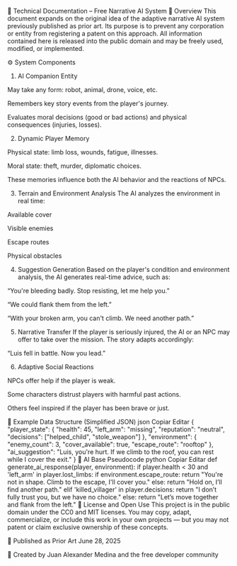 📘 Technical Documentation – Free Narrative AI System
🧠 Overview
This document expands on the original idea of the adaptive narrative AI system previously published as prior art. Its purpose is to prevent any corporation or entity from registering a patent on this approach. All information contained here is released into the public domain and may be freely used, modified, or implemented.

⚙️ System Components
1. AI Companion Entity

May take any form: robot, animal, drone, voice, etc.

Remembers key story events from the player's journey.

Evaluates moral decisions (good or bad actions) and physical consequences (injuries, losses).

2. Dynamic Player Memory

Physical state: limb loss, wounds, fatigue, illnesses.

Moral state: theft, murder, diplomatic choices.

These memories influence both the AI behavior and the reactions of NPCs.

3. Terrain and Environment Analysis
The AI analyzes the environment in real time:

Available cover

Visible enemies

Escape routes

Physical obstacles

4. Suggestion Generation
Based on the player's condition and environment analysis, the AI generates real-time advice, such as:

“You're bleeding badly. Stop resisting, let me help you.”

“We could flank them from the left.”

“With your broken arm, you can't climb. We need another path.”

5. Narrative Transfer
If the player is seriously injured, the AI or an NPC may offer to take over the mission.
The story adapts accordingly:

“Luis fell in battle. Now you lead.”

6. Adaptive Social Reactions

NPCs offer help if the player is weak.

Some characters distrust players with harmful past actions.

Others feel inspired if the player has been brave or just.

💬 Example Data Structure (Simplified JSON)
json
Copiar
Editar
{
  "player_state": {
    "health": 45,
    "left_arm": "missing",
    "reputation": "neutral",
    "decisions": ["helped_child", "stole_weapon"]
  },
  "environment": {
    "enemy_count": 3,
    "cover_available": true,
    "escape_route": "rooftop"
  },
  "ai_suggestion": "Luis, you're hurt. If we climb to the roof, you can rest while I cover the exit."
}
🔁 AI Base Pseudocode
python
Copiar
Editar
def generate_ai_response(player, environment):
    if player.health < 30 and 'left_arm' in player.lost_limbs:
        if environment.escape_route:
            return "You're not in shape. Climb to the escape, I'll cover you."
        else:
            return "Hold on, I’ll find another path."
    elif 'killed_villager' in player.decisions:
        return "I don’t fully trust you, but we have no choice."
    else:
        return "Let’s move together and flank from the left."
📜 License and Open Use
This project is in the public domain under the CC0 and MIT licenses. You may copy, adapt, commercialize, or include this work in your own projects — but you may not patent or claim exclusive ownership of these concepts.

📅 Published as Prior Art
June 28, 2025

👥 Created by
Juan Alexander Medina and the free developer community

